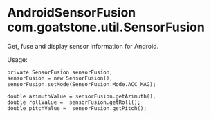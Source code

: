 AndroidSensorFusion  
com.goatstone.util.SensorFusion
===================

Get, fuse and display sensor information for Android.

Usage:

    private SensorFusion sensorFusion;
    sensorFusion = new SensorFusion();
    sensorFusion.setMode(SensorFusion.Mode.ACC_MAG);

    double azimuthValue = sensorFusion.getAzimuth();
    double rollValue =  sensorFusion.getRoll();
    double pitchValue =  sensorFusion.getPitch();
